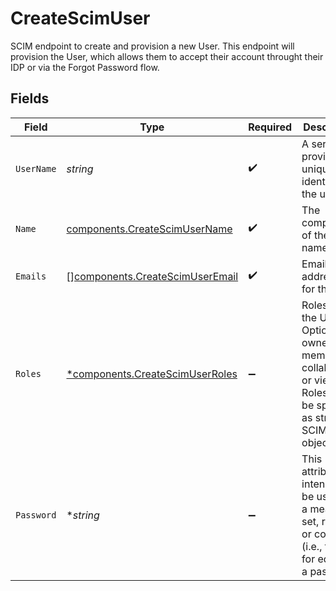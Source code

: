 # CreateScimUser

SCIM endpoint to create and provision a new User. This endpoint will provision the User, which allows them to accept their account throught their IDP or via the Forgot Password flow.


## Fields

| Field                                                                                                                           | Type                                                                                                                            | Required                                                                                                                        | Description                                                                                                                     |
| ------------------------------------------------------------------------------------------------------------------------------- | ------------------------------------------------------------------------------------------------------------------------------- | ------------------------------------------------------------------------------------------------------------------------------- | ------------------------------------------------------------------------------------------------------------------------------- |
| `UserName`                                                                                                                      | *string*                                                                                                                        | :heavy_check_mark:                                                                                                              | A service provider's unique identifier for the user                                                                             |
| `Name`                                                                                                                          | [components.CreateScimUserName](../../models/components/createscimusername.md)                                                  | :heavy_check_mark:                                                                                                              | The components of the user's name                                                                                               |
| `Emails`                                                                                                                        | [][components.CreateScimUserEmail](../../models/components/createscimuseremail.md)                                              | :heavy_check_mark:                                                                                                              | Email addresses for the User                                                                                                    |
| `Roles`                                                                                                                         | [*components.CreateScimUserRoles](../../models/components/createscimuserroles.md)                                               | :heavy_minus_sign:                                                                                                              | Roles for the User. Options are owner, member, collaborator, or viewer. Roles may be specified as strings or SCIM role objects. |
| `Password`                                                                                                                      | **string*                                                                                                                       | :heavy_minus_sign:                                                                                                              | This attribute is intended to be used as a means to set, replace, or compare (i.e., filter for equality) a password             |